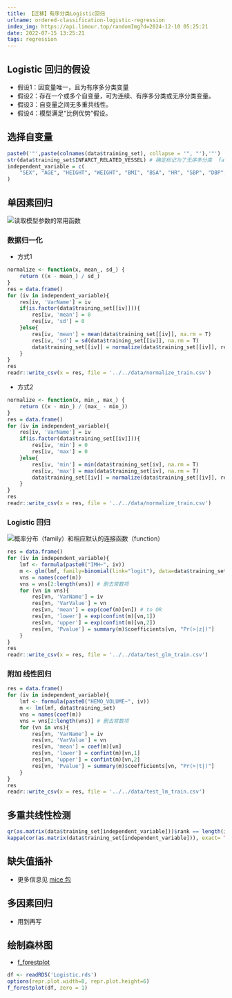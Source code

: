 ```yaml
---
title: 【迁移】有序分类Logistic回归
urlname: ordered-classification-logistic-regression
index_img: https://api.limour.top/randomImg?d=2024-12-10 05:25:21
date: 2022-07-15 13:25:21
tags: regression
---
```

## Logistic 回归的假设
+ 假设1：因变量唯一，且为有序多分类变量
+ 假设2：存在一个或多个自变量，可为连续、有序多分类或无序分类变量。
+ 假设3：自变量之间无多重共线性。
+ 假设4：模型满足“比例优势”假设。

## 选择自变量
```R
paste0('"',paste(colnames(data$training_set), collapse = '", "'),'"')
str(data$training_set$INFARCT_RELATED_VESSEL) # 确定标记为了无序多分类  factor(ordered = F)
independent_variable = c(
    "SEX", "AGE", "HEIGHT", "WEIGHT", "BMI", "BSA", "HR", "SBP", "DBP", 
)
```

## 单因素回归
![读取模型参数的常用函数](https://img.limour.top/2024/12/10/6757fd1185696.webp)
### 数据归一化
+ 方式1
```R
normalize <- function(x, mean_, sd_) {
    return ((x - mean_) / sd_)
}
res = data.frame()
for (iv in independent_variable){
    res[iv, 'VarName'] = iv
    if(is.factor(data$training_set[[iv]])){
        res[iv, 'mean'] = 0
        res[iv, 'sd'] = 0
    }else{
        res[iv, 'mean'] = mean(data$training_set[[iv]], na.rm = T)
        res[iv, 'sd'] = sd(data$training_set[[iv]], na.rm = T)
        data$training_set[[iv]] = normalize(data$training_set[[iv]], res[iv, 'mean'], res[iv, 'sd'])
    }
}
res
readr::write_csv(x = res, file = '../../data/normalize_train.csv')
```
+ 方式2
```R
normalize <- function(x, min_, max_) {
    return ((x - min_) / (max_ - min_))
}
res = data.frame()
for (iv in independent_variable){
    res[iv, 'VarName'] = iv
    if(is.factor(data$training_set[[iv]])){
        res[iv, 'min'] = 0
        res[iv, 'max'] = 0
    }else{
        res[iv, 'min'] = min(data$training_set[iv], na.rm = T)
        res[iv, 'max'] = max(data$training_set[iv], na.rm = T)
        data$training_set[[iv]] = normalize(data$training_set[[iv]], res[iv, 'min'], res[iv, 'max'])
    }
}
res
readr::write_csv(x = res, file = '../../data/normalize_train.csv')
```

### Logistic 回归
![概率分布（family）和相应默认的连接函数（function）](https://img.limour.top/2024/12/10/6757fbd2aed8c.webp)
```R
res = data.frame()
for (iv in independent_variable){
    lmf <- formula(paste0("IMH~", iv))
    m <- glm(lmf, family=binomial(link="logit"), data=data$training_set)
    vns = names(coef(m))
    vns = vns[2:length(vns)] # 删去常数项
    for (vn in vns){
        res[vn, 'VarName'] = iv
        res[vn, 'VarValue'] = vn
        res[vn, 'mean'] = exp(coef(m)[vn]) # to OR
        res[vn, 'lower'] = exp(confint(m)[vn,1])
        res[vn, 'upper'] = exp(confint(m)[vn,2])
        res[vn, 'Pvalue'] = summary(m)$coefficients[vn, "Pr(>|z|)"]
    }
}
res
readr::write_csv(x = res, file = '../../data/test_glm_train.csv')
```

### 附加 线性回归
```R
res = data.frame()
for (iv in independent_variable){
    lmf <- formula(paste0("HEMO_VOLUME~", iv))
    m <- lm(lmf, data$training_set)
    vns = names(coef(m))
    vns = vns[2:length(vns)] # 删去常数项
    for (vn in vns){
        res[vn, 'VarName'] = iv
        res[vn, 'VarValue'] = vn
        res[vn, 'mean'] = coef(m)[vn]
        res[vn, 'lower'] = confint(m)[vn,1]
        res[vn, 'upper'] = confint(m)[vn,2]
        res[vn, 'Pvalue'] = summary(m)$coefficients[vn, "Pr(>|t|)"]
    }
}
res
readr::write_csv(x = res, file = '../../data/test_lm_train.csv')
```

## 多重共线性检测
```R
qr(as.matrix(data$training_set[independent_variable]))$rank == length(independent_variable)
kappa(cor(as.matrix(data$training_set[independent_variable])), exact= TRUE) < 100
```

## 缺失值插补
+ 更多信息见 [mice 包](./shi-yong-MICE-bao-dui-shu-ju-que-shi-zhi-jin-hang-cha-bu)

## 多因素回归
+ 用到再写

## 绘制森林图
+ [f_forestplot](./Forest-plot-displays-the-results-of-regression-analysis)
```R
df <- readRDS('Logistic.rds')
options(repr.plot.width=8, repr.plot.height=6)
f_forestplot(df, zero = 1)
```